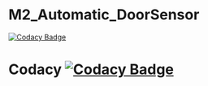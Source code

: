 # M2_Automatic_DoorSensor





[![Codacy Badge](https://api.codacy.com/project/badge/Grade/57cd2e8fabef4d8da53e81a840d08bf8)](https://app.codacy.com/gh/Balaji-Gopalakrishnan/M2_Automatic_DoorSensor?utm_source=github.com&utm_medium=referral&utm_content=Balaji-Gopalakrishnan/M2_Automatic_DoorSensor&utm_campaign=Badge_Grade_Settings)
# Codacy [![Codacy Badge](https://app.codacy.com/project/badge/Grade/f2fce2b3399743389a520b6ad4e91d93)](https://www.codacy.com/gh/Balaji-Gopalakrishnan/M2_Automatic_DoorSensor/dashboard?utm_source=github.com&amp;utm_medium=referral&amp;utm_content=Balaji-Gopalakrishnan/M2_Automatic_DoorSensor&amp;utm_campaign=Badge_Grade)
